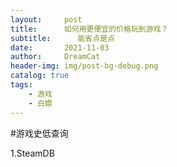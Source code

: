 ```yaml
---
layout:     post
title:      如何用更便宜的价格玩到游戏？
subtitle:      能省点是点
date:       2021-11-03
author:     DreamCat
header-img: img/post-bg-debug.png
catalog: true
tags:
    - 游戏
    - 白嫖
---
```



#游戏史低查询

1.SteamDB
